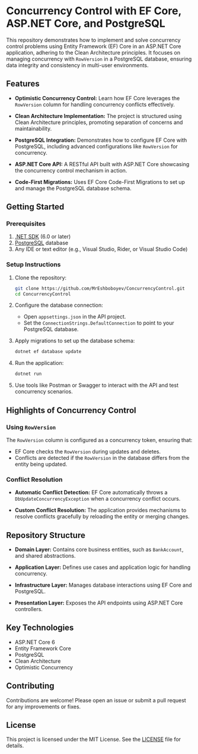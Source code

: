 # Concurrency Control with EF Core, ASP.NET Core, and PostgreSQL

This repository demonstrates how to implement and solve concurrency control problems using Entity Framework (EF) Core in an ASP.NET Core application, adhering to the Clean Architecture principles. It focuses on managing concurrency with `RowVersion` in a PostgreSQL database, ensuring data integrity and consistency in multi-user environments.

## Features

- **Optimistic Concurrency Control:**
  Learn how EF Core leverages the `RowVersion` column for handling concurrency conflicts effectively.

- **Clean Architecture Implementation:**
  The project is structured using Clean Architecture principles, promoting separation of concerns and maintainability.

- **PostgreSQL Integration:**
  Demonstrates how to configure EF Core with PostgreSQL, including advanced configurations like `RowVersion` for concurrency.

- **ASP.NET Core API:**
  A RESTful API built with ASP.NET Core showcasing the concurrency control mechanism in action.

- **Code-First Migrations:**
  Uses EF Core Code-First Migrations to set up and manage the PostgreSQL database schema.

## Getting Started

### Prerequisites

1. [.NET SDK](https://dotnet.microsoft.com/download) (6.0 or later)
2. [PostgreSQL](https://www.postgresql.org/) database
3. Any IDE or text editor (e.g., Visual Studio, Rider, or Visual Studio Code)

### Setup Instructions

1. Clone the repository:
   ```bash
   git clone https://github.com/MrEshboboyev/ConcurrencyControl.git
   cd ConcurrencyControl
   ```

2. Configure the database connection:
   - Open `appsettings.json` in the API project.
   - Set the `ConnectionStrings.DefaultConnection` to point to your PostgreSQL database.

3. Apply migrations to set up the database schema:
   ```bash
   dotnet ef database update
   ```

4. Run the application:
   ```bash
   dotnet run
   ```

5. Use tools like Postman or Swagger to interact with the API and test concurrency scenarios.

## Highlights of Concurrency Control

### Using `RowVersion`

The `RowVersion` column is configured as a concurrency token, ensuring that:
- EF Core checks the `RowVersion` during updates and deletes.
- Conflicts are detected if the `RowVersion` in the database differs from the entity being updated.

### Conflict Resolution

- **Automatic Conflict Detection:**
  EF Core automatically throws a `DbUpdateConcurrencyException` when a concurrency conflict occurs.

- **Custom Conflict Resolution:**
  The application provides mechanisms to resolve conflicts gracefully by reloading the entity or merging changes.

## Repository Structure

- **Domain Layer:**
  Contains core business entities, such as `BankAccount`, and shared abstractions.

- **Application Layer:**
  Defines use cases and application logic for handling concurrency.

- **Infrastructure Layer:**
  Manages database interactions using EF Core and PostgreSQL.

- **Presentation Layer:**
  Exposes the API endpoints using ASP.NET Core controllers.

## Key Technologies

- ASP.NET Core 6
- Entity Framework Core
- PostgreSQL
- Clean Architecture
- Optimistic Concurrency

## Contributing

Contributions are welcome! Please open an issue or submit a pull request for any improvements or fixes.

## License

This project is licensed under the MIT License. See the [LICENSE](LICENSE) file for details.
